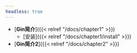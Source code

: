 ```yaml
---
headless: true
---
```


- [**Gin简介**]({{< relref "/docs/chapter1" >}})
    - [安装]({{< relref "/docs/chapter1/install" >}})
- [**Gin简介2**]({{< relref "/docs/chapter2" >}})
